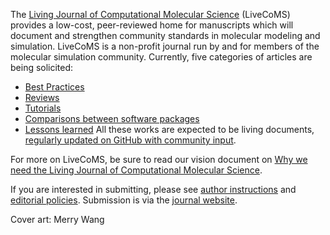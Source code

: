 The [Living Journal of Computational Molecular Science](http://livecomsjournal.org) (LiveCoMS) provides a low-cost, peer-reviewed home for manuscripts which will document and strengthen community standards in molecular modeling and simulation.
LiveCoMS is a non-profit journal run by and for members of the molecular simulation community.
Currently, five categories of articles are being solicited:
- [Best Practices](https://livecomsjournal.github.io/authors/best_practices/)
- [Reviews](https://livecomsjournal.github.io/authors/perpetual_reviews/)
- [Tutorials](https://livecomsjournal.github.io/authors/tutorials/)
- [Comparisons between software packages](https://livecomsjournal.github.io/authors/compare_simulations/)
- [Lessons learned](https://livecomsjournal.github.io/authors/lessons_learned/)
All these works are expected to be living documents, [regularly updated on GitHub with community input](https://livecomsjournal.github.io/about/paper_code/).

For more on LiveCoMS, be sure to read our vision document on [Why we need the Living Journal of Computational Molecular Science](http://www.livecomsjournal.org/article/2031-why-we-need-the-living-journal-of-computational-molecular-science).

If you are interested in submitting, please see [author instructions](https://livecomsjournal.github.io/authors/) and [editorial policies](https://livecomsjournal.github.io/policies/).  Submission is via the [journal website](http://livecomsjournal.org).

Cover art: Merry Wang
